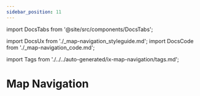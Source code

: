 ```yaml
---
sidebar_position: 11
---
```


import DocsTabs from '@site/src/components/DocsTabs';

import DocsUx from './\_map-navigation_styleguide.md';
import DocsCode from './\_map-navigation_code.md';


import Tags from './../../auto-generated/ix-map-navigation/tags.md';

# Map Navigation

<Tags />

<DocsTabs styleguide={DocsUx} code={DocsCode} />
